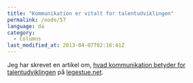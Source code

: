 ```yaml
---
title: "Kommunikation er vitalt for talentudviklingen"
permalink: /node/57
language: da
category:
  - Columns
last_modified_at: 2013-04-07T02:16:41Z
---
```


Jeg har skrevet en artikel om, [hvad kommunikation betyder for talentudviklingen](http://legestue.net/blog/kommunikation-er-vitalt-talentudviklingen) på [legestue.net](http://legestue.net).

